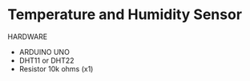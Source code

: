 # Temperature and Humidity Sensor



HARDWARE
- ARDUINO UNO
- DHT11 or DHT22
- Resistor 10k ohms (x1)

